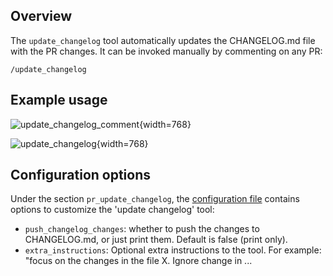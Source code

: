 ## Overview
The `update_changelog` tool automatically updates the CHANGELOG.md file with the PR changes.
It can be invoked manually by commenting on any PR:
```
/update_changelog
```

## Example usage

![update_changelog_comment](https://khulnasoft.com/images/pr_action/update_changelog_comment.png){width=768}

![update_changelog](https://khulnasoft.com/images/pr_action/update_changelog.png){width=768}

## Configuration options

Under the section `pr_update_changelog`, the [configuration file](https://github.com/KhulnaSoft/pr-action/blob/main/pr_action/settings/configuration.toml#L50) contains options to customize the 'update changelog' tool:

- `push_changelog_changes`: whether to push the changes to CHANGELOG.md, or just print them. Default is false (print only).
- `extra_instructions`: Optional extra instructions to the tool. For example: "focus on the changes in the file X. Ignore change in ...